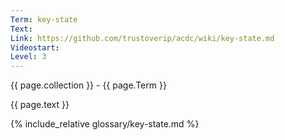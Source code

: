 ```yaml
---
Term: key-state
Text: 
Link: https://github.com/trustoverip/acdc/wiki/key-state.md
Videostart: 
Level: 3
---
```


{{ page.collection }} - {{ page.Term }}

   {{ page.text }}

{% include_relative glossary/key-state.md %}
